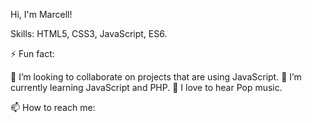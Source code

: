 Hi, I'm Marcell!

Skills: HTML5, CSS3, JavaScript, ES6.

⚡ Fun fact:

💞️ I’m looking to collaborate on projects that are using JavaScript.
🌱 I’m currently learning JavaScript and PHP.
🎵 I love to hear Pop music.

📫 How to reach me:

